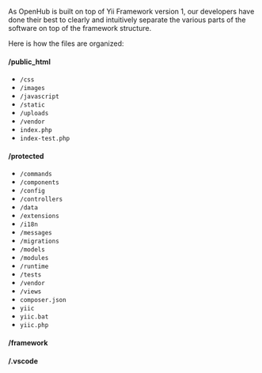 As OpenHub is built on top of Yii Framework version 1, our developers have done their best to clearly and intuitively separate the various parts of the software on top of the framework structure.

Here is how the files are organized:

#### /public_html
  * `/css`
  * `/images`
  * `/javascript`
  * `/static`
  * `/uploads`
  * `/vendor`
  * `index.php`
  * `index-test.php`

#### /protected
  * `/commands`
  * `/components`
  * `/config`
  * `/controllers`
  * `/data`
  * `/extensions`
  * `/i18n`
  * `/messages`
  * `/migrations`
  * `/models`
  * `/modules`
  * `/runtime`
  * `/tests`
  * `/vendor`
  * `/views`
  * `composer.json`
  * `yiic`
  * `yiic.bat`
  * `yiic.php`

#### /framework
#### /.vscode